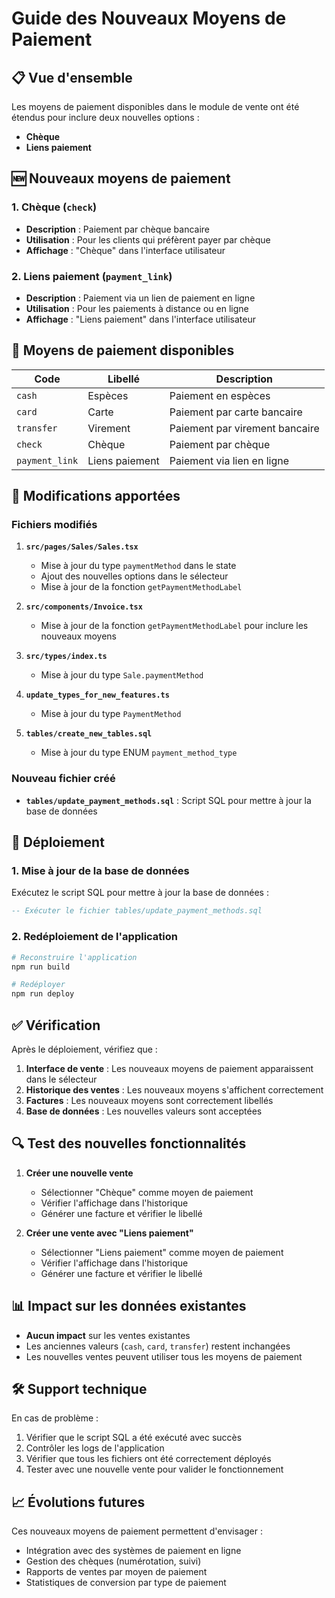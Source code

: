# Guide des Nouveaux Moyens de Paiement

## 📋 Vue d'ensemble

Les moyens de paiement disponibles dans le module de vente ont été étendus pour inclure deux nouvelles options :
- **Chèque** 
- **Liens paiement**

## 🆕 Nouveaux moyens de paiement

### 1. Chèque (`check`)
- **Description** : Paiement par chèque bancaire
- **Utilisation** : Pour les clients qui préfèrent payer par chèque
- **Affichage** : "Chèque" dans l'interface utilisateur

### 2. Liens paiement (`payment_link`)
- **Description** : Paiement via un lien de paiement en ligne
- **Utilisation** : Pour les paiements à distance ou en ligne
- **Affichage** : "Liens paiement" dans l'interface utilisateur

## 📝 Moyens de paiement disponibles

| Code | Libellé | Description |
|------|---------|-------------|
| `cash` | Espèces | Paiement en espèces |
| `card` | Carte | Paiement par carte bancaire |
| `transfer` | Virement | Paiement par virement bancaire |
| `check` | Chèque | Paiement par chèque |
| `payment_link` | Liens paiement | Paiement via lien en ligne |

## 🔧 Modifications apportées

### Fichiers modifiés

1. **`src/pages/Sales/Sales.tsx`**
   - Mise à jour du type `paymentMethod` dans le state
   - Ajout des nouvelles options dans le sélecteur
   - Mise à jour de la fonction `getPaymentMethodLabel`

2. **`src/components/Invoice.tsx`**
   - Mise à jour de la fonction `getPaymentMethodLabel` pour inclure les nouveaux moyens

3. **`src/types/index.ts`**
   - Mise à jour du type `Sale.paymentMethod`

4. **`update_types_for_new_features.ts`**
   - Mise à jour du type `PaymentMethod`

5. **`tables/create_new_tables.sql`**
   - Mise à jour du type ENUM `payment_method_type`

### Nouveau fichier créé

- **`tables/update_payment_methods.sql`** : Script SQL pour mettre à jour la base de données

## 🚀 Déploiement

### 1. Mise à jour de la base de données

Exécutez le script SQL pour mettre à jour la base de données :

```sql
-- Exécuter le fichier tables/update_payment_methods.sql
```

### 2. Redéploiement de l'application

```bash
# Reconstruire l'application
npm run build

# Redéployer
npm run deploy
```

## ✅ Vérification

Après le déploiement, vérifiez que :

1. **Interface de vente** : Les nouveaux moyens de paiement apparaissent dans le sélecteur
2. **Historique des ventes** : Les nouveaux moyens s'affichent correctement
3. **Factures** : Les nouveaux moyens sont correctement libellés
4. **Base de données** : Les nouvelles valeurs sont acceptées

## 🔍 Test des nouvelles fonctionnalités

1. **Créer une nouvelle vente**
   - Sélectionner "Chèque" comme moyen de paiement
   - Vérifier l'affichage dans l'historique
   - Générer une facture et vérifier le libellé

2. **Créer une vente avec "Liens paiement"**
   - Sélectionner "Liens paiement" comme moyen de paiement
   - Vérifier l'affichage dans l'historique
   - Générer une facture et vérifier le libellé

## 📊 Impact sur les données existantes

- **Aucun impact** sur les ventes existantes
- Les anciennes valeurs (`cash`, `card`, `transfer`) restent inchangées
- Les nouvelles ventes peuvent utiliser tous les moyens de paiement

## 🛠️ Support technique

En cas de problème :

1. Vérifier que le script SQL a été exécuté avec succès
2. Contrôler les logs de l'application
3. Vérifier que tous les fichiers ont été correctement déployés
4. Tester avec une nouvelle vente pour valider le fonctionnement

## 📈 Évolutions futures

Ces nouveaux moyens de paiement permettent d'envisager :

- Intégration avec des systèmes de paiement en ligne
- Gestion des chèques (numérotation, suivi)
- Rapports de ventes par moyen de paiement
- Statistiques de conversion par type de paiement
